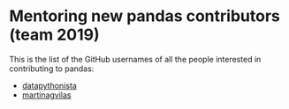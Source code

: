 # Mentoring new pandas contributors (team 2019)

This is the list of the GitHub usernames of all the people interested in contributing to pandas:

- [datapythonista](https://github.com/datapythonista/)
- [martinagvilas](https://github.com/martinagvilas)
